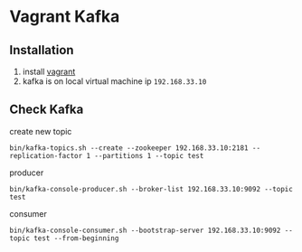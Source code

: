 # Vagrant Kafka

## Installation
1. install [vagrant](https://www.vagrantup.com/docs/installation/)
2. kafka is on local virtual machine ip `192.168.33.10`

## Check Kafka

create new topic
```
bin/kafka-topics.sh --create --zookeeper 192.168.33.10:2181 --replication-factor 1 --partitions 1 --topic test
```

producer
```
bin/kafka-console-producer.sh --broker-list 192.168.33.10:9092 --topic test
```

consumer
```
bin/kafka-console-consumer.sh --bootstrap-server 192.168.33.10:9092 --topic test --from-beginning
```
